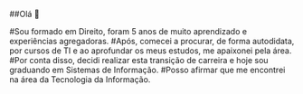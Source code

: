 ##Olá 👋

#Sou formado em Direito, foram 5 anos de muito aprendizado e experiências agregadoras. 
#Após, comecei a procurar, de forma autodidata, por cursos de TI e ao aprofundar os meus estudos, me apaixonei pela área. 
#Por conta disso, decidi realizar esta transição de carreira e hoje sou graduando em Sistemas de Informação. 
#Posso afirmar que me encontrei na área da Tecnologia da Informação.
